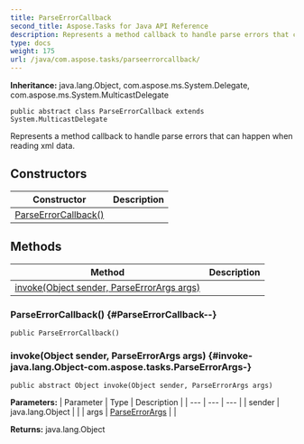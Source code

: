 ```yaml
---
title: ParseErrorCallback
second_title: Aspose.Tasks for Java API Reference
description: Represents a method callback to handle parse errors that can happen when reading xml data.
type: docs
weight: 175
url: /java/com.aspose.tasks/parseerrorcallback/
---
```


**Inheritance:**
java.lang.Object, com.aspose.ms.System.Delegate, com.aspose.ms.System.MulticastDelegate
```
public abstract class ParseErrorCallback extends System.MulticastDelegate
```

Represents a method callback to handle parse errors that can happen when reading xml data.
## Constructors

| Constructor | Description |
| --- | --- |
| [ParseErrorCallback()](#ParseErrorCallback--) |  |
## Methods

| Method | Description |
| --- | --- |
| [invoke(Object sender, ParseErrorArgs args)](#invoke-java.lang.Object-com.aspose.tasks.ParseErrorArgs-) |  |
### ParseErrorCallback() {#ParseErrorCallback--}
```
public ParseErrorCallback()
```


### invoke(Object sender, ParseErrorArgs args) {#invoke-java.lang.Object-com.aspose.tasks.ParseErrorArgs-}
```
public abstract Object invoke(Object sender, ParseErrorArgs args)
```




**Parameters:**
| Parameter | Type | Description |
| --- | --- | --- |
| sender | java.lang.Object |  |
| args | [ParseErrorArgs](../../com.aspose.tasks/parseerrorargs) |  |

**Returns:**
java.lang.Object
